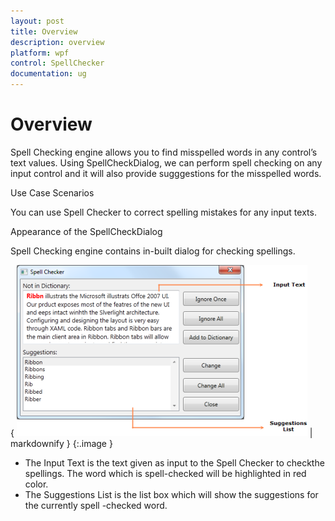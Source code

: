 ```yaml
---
layout: post
title: Overview
description: overview
platform: wpf
control: SpellChecker
documentation: ug
---
```


# Overview

Spell Checking engine allows you to find misspelled words in any control’s text values. Using SpellCheckDialog, we can perform spell checking on any input control and it will also provide sugggestions for the misspelled words.

Use Case Scenarios

You can use Spell Checker to correct spelling mistakes for any input texts.

Appearance of the SpellCheckDialog 

Spell Checking engine contains in-built dialog for checking spellings.



{ ![](Overview_images/Overview_img1.png) | markdownify }
{:.image }


* The Input Text is the text given as input to the Spell Checker to checkthe spellings. The word which is spell-checked will be highlighted in red color.
* The Suggestions List is the list box which will show the suggestions for the currently spell -checked word.



